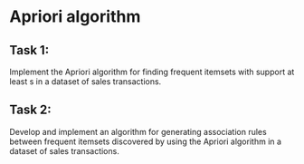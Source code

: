 # Apriori algorithm

## Task 1: 
Implement the Apriori algorithm for finding frequent itemsets with support at least s in a dataset of sales transactions.

## Task 2:
Develop and implement an algorithm for generating association rules between frequent itemsets discovered by using the Apriori algorithm in a dataset of sales transactions.